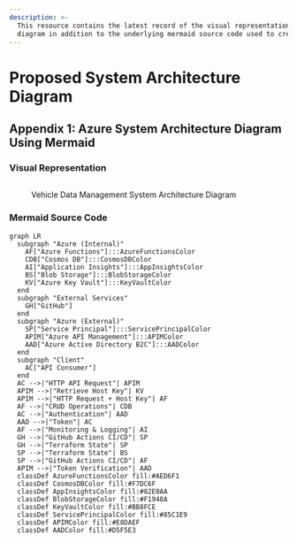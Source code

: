 ```yaml
---
description: >-
  This resource contains the latest record of the visual representation of the
  diagram in addition to the underlying mermaid source code used to create it.
---
```


# Proposed System Architecture Diagram

## Appendix 1: Azure System Architecture Diagram Using Mermaid

### Visual Representation

<figure><img src="https://mermaid.ink/img/pako:eNp9lFFP2zAQx7-K5UnTpoE22GAlD5McO6EVVKuari_rHkzqFovEzpwEwYDvvrPjhLqDPSV3-d0_d-c7P-BcrwWO8Nbw6hpdzlcKobq96swVJn9aI9C7iWqEUbx4v8IWQIikP_uPaavyRmpVr_CvKIqcc_BRXWjThVAWQwzVdalrxOKO7kwW73BkYqWrqpA5txpoomq5vW56_arqHTtBcQZBcaGvUNZow7eig63HO3bgi-WQ_IW4R0veFk3Hg-msARZqvdeR5K5rBcqEuZW5qPuWnI9B9Vw24_YKxF4O9u3sNYZ2ZjOI9YJoZqTKZcWLLifvHry7rZpNpkMpYKApV1BqKZSvxwK7PGHPOBzQrUBMGpFDh-5RfEx9EGH_qZ8W0sl7RWoF4c8UDrsthQlLJxQdHn57XOHxYjFzGc7F71bUEP_osncQPD02F42RAtIa67qxh2O5i-Ue5cS8EPoQsCR1bOpJOv_B0PdKGO4n9NGOYZAZaZtrKMgPm9MgzBGEeWShb0T3hQbqU60ktE6qLXqLLvV2C28Om1jsfOyxbiZcwyEHRCcfKbNYNguwhTCGb7QpYYR5I56JbPY6EWcB8dqvfFueW-hKQkth5ObfyvOC1zUTG_TCLqONLIroDUnYaXoUwMEqeyz9yuhpGmru7a8nR8fJJ0ICcn95e82jsy-jkAzW1mNxPEppEmAvblL__xN6lJyFmfbL45FkxEiyV4xfFU-wk_Qk-YwPMCxCyeUa7tUHy68wzFgJBxbB65qbG7s-T8DxttHZvcpx1JhWHOC2WsPBMslh20ocbXhRD95kbYdtcApnTrvb213iT38BhX7kCA?type=png" alt=""><figcaption><p>Vehicle Data Management System Architecture Diagram</p></figcaption></figure>

### Mermaid Source Code

```mermaid
graph LR
  subgraph "Azure (Internal)"
    AF["Azure Functions"]:::AzureFunctionsColor
    CDB["Cosmos DB"]:::CosmosDBColor
    AI["Application Insights"]:::AppInsightsColor
    BS["Blob Storage"]:::BlobStorageColor
    KV["Azure Key Vault"]:::KeyVaultColor
  end
  subgraph "External Services"
    GH["GitHub"]
  end
  subgraph "Azure (External)"
    SP["Service Principal"]:::ServicePrincipalColor
    APIM["Azure API Management"]:::APIMColor
    AAD["Azure Active Directory B2C"]:::AADColor
  end
  subgraph "Client"
    AC["API Consumer"]
  end
  AC -->|"HTTP API Request"| APIM
  APIM -->|"Retrieve Host Key"| KV
  APIM -->|"HTTP Request + Host Key"| AF
  AF -->|"CRUD Operations"| CDB
  AC -->|"Authentication"| AAD
  AAD -->|"Token"| AC
  AF -->|"Monitoring & Logging"| AI
  GH -->|"GitHub Actions CI/CD"| SP
  GH -->|"Terraform State"| SP
  SP -->|"Terraform State"| BS
  SP -->|"GitHub Actions CI/CD"| AF
  APIM -->|"Token Verification"| AAD
  classDef AzureFunctionsColor fill:#AED6F1
  classDef CosmosDBColor fill:#F7DC6F
  classDef AppInsightsColor fill:#82E0AA
  classDef BlobStorageColor fill:#F1948A
  classDef KeyVaultColor fill:#BB8FCE
  classDef ServicePrincipalColor fill:#85C1E9
  classDef APIMColor fill:#E8DAEF
  classDef AADColor fill:#D5F5E3
```
